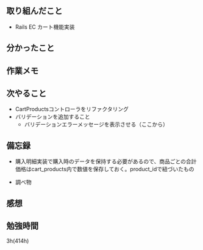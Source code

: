 ## 取り組んだこと
- Rails EC  カート機能実装

## 分かったこと

## 作業メモ

## 次やること
- CartProductsコントローラをリファクタリング
- バリデーションを追加すること
  - バリデーションエラーメッセージを表示させる（ここから）

## 備忘録
  - 購入明細実装で購入時のデータを保持する必要があるので、商品ごとの合計価格はcart_products内で数値を保存しておく。product_idで紐づいたもの 

- 調べ物

## 感想

## 勉強時間
3h(414h)